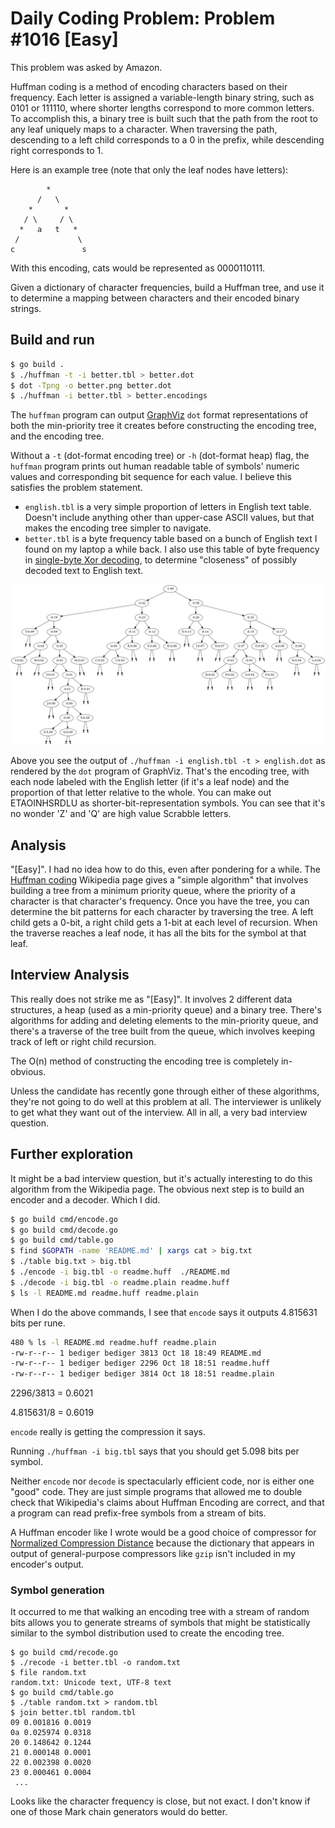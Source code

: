 # Daily Coding Problem: Problem #1016 [Easy]

This problem was asked by Amazon.

Huffman coding is a method of encoding characters based on their frequency.
Each letter is assigned a variable-length binary string,
such as 0101 or 111110,
where shorter lengths correspond to more common letters.
To accomplish this,
a binary tree is built such that the path from the root to any leaf
uniquely maps to a character.
When traversing the path,
descending to a left child corresponds to a 0 in the prefix,
while descending right corresponds to 1.

Here is an example tree (note that only the leaf nodes have letters):

```
        *
      /   \
    *       *
   / \     / \
  *   a   t   *
 /             \
c               s
```

With this encoding, cats would be represented as 0000110111.

Given a dictionary of character frequencies,
build a Huffman tree,
and use it to determine a mapping between characters
and their encoded binary strings.

## Build and run

```sh
$ go build .
$ ./huffman -t -i better.tbl > better.dot
$ dot -Tpng -o better.png better.dot
$ ./huffman -i better.tbl > better.encodings
```

The `huffman` program can output [GraphViz](https://graphviz.org/) `dot` format representations
of both the min-priority tree it creates before constructing the
encoding tree, and the encoding tree.

Without a `-t` (dot-format encoding tree) or `-h` (dot-format heap) flag,
the `huffman` program prints out human readable table of symbols' numeric values
and corresponding bit sequence for each value.
I believe this satisfies the problem statement.

* `english.tbl` is a very simple proportion of letters in English text
table. Doesn't include anything other than upper-case ASCII values,
but that makes the encoding tree simpler to navigate.
* `better.tbl` is a byte frequency table based on a bunch of English text
I found on my laptop a while back. I also use this table of byte frequency
in [single-byte Xor decoding](https://github.com/bediger4000/singlexor),
to determine "closeness" of possibly decoded text to English text.

![Huffman encoding tree, English letters](english.png)

Above you see the output of `./huffman -i english.tbl -t > english.dot`
as rendered by the `dot` program of GraphViz.
That's the encoding tree,
with each node labeled with the English letter (if it's a leaf node)
and the proportion of that letter relative to the whole.
You can make out ETAOINHSRDLU as shorter-bit-representation symbols.
You can see that it's no wonder 'Z' and 'Q' are high value Scrabble letters.

## Analysis

"[Easy]".
I had no idea how to do this,
even after pondering for a while.
The [Huffman coding](https://en.wikipedia.org/wiki/Huffman_coding) Wikipedia page
gives a "simple algorithm" that involves building a tree from a minimum priority queue,
where the priority of a character is that character's frequency.
Once you have the tree,
you can determine the bit patterns for each character by traversing the tree.
A left child gets a 0-bit, a right child gets a 1-bit at each level of recursion.
When the traverse reaches a leaf node,
it has all the bits for the symbol at that leaf.

## Interview Analysis

This really does not strike me as "[Easy]".
It involves 2 different data structures, a heap (used as a min-priority queue)
and a binary tree.
There's algorithms for adding and deleting elements to the min-priority queue,
and there's a traverse of the tree built from the queue,
which involves keeping track of left or right child recursion.

The O(n) method of constructing the encoding tree is completely in-obvious.

Unless the candidate has recently gone through either of these algorithms,
they're not going to do well at this problem at all.
The interviewer is unlikely to get what they want out of the interview.
All in all, a very bad interview question.

## Further exploration

It might be a bad interview question,
but it's actually interesting to do this algorithm from the Wikipedia page.
The obvious next step is to build an encoder and a decoder.
Which I did.

```sh
$ go build cmd/encode.go
$ go build cmd/decode.go
$ go build cmd/table.go
$ find $GOPATH -name 'README.md' | xargs cat > big.txt
$ ./table big.txt > big.tbl
$ ./encode -i big.tbl -o readme.huff  ./README.md
$ ./decode -i big.tbl -o readme.plain readme.huff
$ ls -l README.md readme.huff readme.plain
```

When I do the above commands,
I see that `encode` says it outputs 4.815631 bits per rune.

```sh
480 % ls -l README.md readme.huff readme.plain
-rw-r--r-- 1 bediger bediger 3813 Oct 18 18:49 README.md
-rw-r--r-- 1 bediger bediger 2296 Oct 18 18:51 readme.huff
-rw-r--r-- 1 bediger bediger 3814 Oct 18 18:51 readme.plain
```

2296/3813 = 0.6021

4.815631/8 = 0.6019

`encode` really is getting the compression it says.

Running `./huffman -i big.tbl` says that you should get 5.098 bits per symbol.

Neither `encode` nor `decode` is spectacularly efficient code,
nor is either one "good" code.
They are just simple programs that allowed me to double check that
Wikipedia's claims about Huffman Encoding are correct,
and that a program can read prefix-free symbols from a stream of bits.

A Huffman encoder like I wrote would be a good choice
of compressor for [Normalized Compression Distance](https://en.wikipedia.org/wiki/Normalized_compression_distance)
because the dictionary that appears in output of general-purpose compressors
like `gzip` isn't included in my encoder's output.

### Symbol generation

It occurred to me that walking an encoding tree with a stream of random bits
allows you to generate streams of symbols that might be statistically similar to the
symbol distribution used to create the encoding tree.

```
$ go build cmd/recode.go
$ ./recode -i better.tbl -o random.txt
$ file random.txt
random.txt: Unicode text, UTF-8 text
$ go build cmd/table.go
$ ./table random.txt > random.tbl
$ join better.tbl random.tbl
09 0.001816 0.0019
0a 0.025974 0.0318
20 0.148642 0.1244
21 0.000148 0.0001
22 0.002398 0.0020
23 0.000461 0.0004
 ...
```

Looks like the character frequency is close, but not exact.
I don't know if one of those Mark chain generators would do better.
